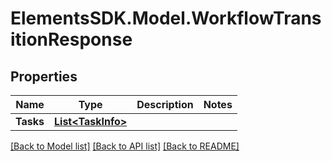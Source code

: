 # ElementsSDK.Model.WorkflowTransitionResponse

## Properties

Name | Type | Description | Notes
------------ | ------------- | ------------- | -------------
**Tasks** | [**List&lt;TaskInfo&gt;**](TaskInfo.md) |  | 

[[Back to Model list]](../README.md#documentation-for-models) [[Back to API list]](../README.md#documentation-for-api-endpoints) [[Back to README]](../README.md)

